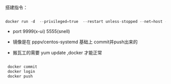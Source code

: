 搭建指令：


```python

docker run -d  --privileged=true  --restart unless-stopped --net=host --name xx  pppv/xx

```



- port  9999(x-ui)     5555(snell)

- 镜像是在 pppv/centos-systemd 基础上 commit并push出来的

- 搬瓦工的需要 yum update ,docker 才能正常


```python

 docker commit
 docker login
 docker push

```
